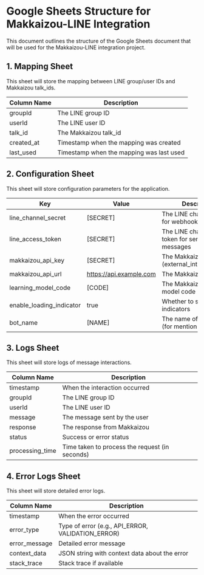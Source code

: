# Google Sheets Structure for Makkaizou-LINE Integration

This document outlines the structure of the Google Sheets document that will be used for the Makkaizou-LINE integration project.

## 1. Mapping Sheet

This sheet will store the mapping between LINE group/user IDs and Makkaizou talk_ids.

| Column Name | Description |
|-------------|-------------|
| groupId | The LINE group ID |
| userId | The LINE user ID |
| talk_id | The Makkaizou talk_id |
| created_at | Timestamp when the mapping was created |
| last_used | Timestamp when the mapping was last used |

## 2. Configuration Sheet

This sheet will store configuration parameters for the application.

| Key | Value | Description |
|-----|-------|-------------|
| line_channel_secret | [SECRET] | The LINE channel secret for webhook validation |
| line_access_token | [SECRET] | The LINE channel access token for sending messages |
| makkaizou_api_key | [SECRET] | The Makkaizou API key (external_integration_key) |
| makkaizou_api_url | https://api.example.com | The Makkaizou API URL |
| learning_model_code | [CODE] | The Makkaizou learning model code |
| enable_loading_indicator | true | Whether to show loading indicators |
| bot_name | [NAME] | The name of the LINE bot (for mention detection) |

## 3. Logs Sheet

This sheet will store logs of message interactions.

| Column Name | Description |
|-------------|-------------|
| timestamp | When the interaction occurred |
| groupId | The LINE group ID |
| userId | The LINE user ID |
| message | The message sent by the user |
| response | The response from Makkaizou |
| status | Success or error status |
| processing_time | Time taken to process the request (in seconds) |

## 4. Error Logs Sheet

This sheet will store detailed error logs.

| Column Name | Description |
|-------------|-------------|
| timestamp | When the error occurred |
| error_type | Type of error (e.g., API_ERROR, VALIDATION_ERROR) |
| error_message | Detailed error message |
| context_data | JSON string with context data about the error |
| stack_trace | Stack trace if available |